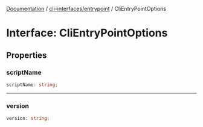 [Documentation](../../../index.md) / [cli-interfaces/entrypoint](../index.md) / CliEntryPointOptions

# Interface: CliEntryPointOptions

## Properties

### scriptName

```ts
scriptName: string;
```

***

### version

```ts
version: string;
```
